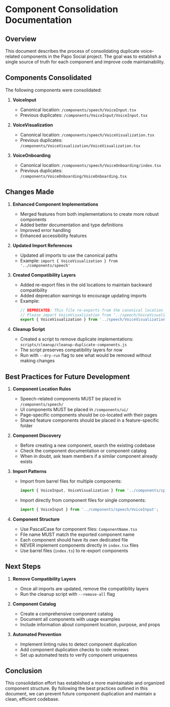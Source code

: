 # Component Consolidation Documentation

## Overview

This document describes the process of consolidating duplicate voice-related components in the Papo Social project. The goal was to establish a single source of truth for each component and improve code maintainability.

## Components Consolidated

The following components were consolidated:

1. **VoiceInput**
   - Canonical location: `/components/speech/VoiceInput.tsx`
   - Previous duplicates: `/components/VoiceInput/VoiceInput.tsx`

2. **VoiceVisualization**
   - Canonical location: `/components/speech/VoiceVisualization.tsx`
   - Previous duplicates: `/components/VoiceVisualization/VoiceVisualization.tsx`

3. **VoiceOnboarding**
   - Canonical location: `/components/speech/VoiceOnboarding/index.tsx`
   - Previous duplicates: `/components/VoiceOnboarding/VoiceOnboarding.tsx`

## Changes Made

1. **Enhanced Component Implementations**
   - Merged features from both implementations to create more robust components
   - Added better documentation and type definitions
   - Improved error handling
   - Enhanced accessibility features

2. **Updated Import References**
   - Updated all imports to use the canonical paths
   - Example: `import { VoiceVisualization } from '../components/speech'`

3. **Created Compatibility Layers**
   - Added re-export files in the old locations to maintain backward compatibility
   - Added deprecation warnings to encourage updating imports
   - Example:
     ```typescript
     // DEPRECATED: This file re-exports from the canonical location
     // Please import VoiceVisualization from '../speech/VoiceVisualization' instead
     export { VoiceVisualization } from '../speech/VoiceVisualization';
     ```

4. **Cleanup Script**
   - Created a script to remove duplicate implementations: `scripts/cleanup/cleanup-duplicate-components.js`
   - The script preserves compatibility layers for now
   - Run with `--dry-run` flag to see what would be removed without making changes

## Best Practices for Future Development

1. **Component Location Rules**
   - Speech-related components MUST be placed in `/components/speech/`
   - UI components MUST be placed in `/components/ui/`
   - Page-specific components should be co-located with their pages
   - Shared feature components should be placed in a feature-specific folder

2. **Component Discovery**
   - Before creating a new component, search the existing codebase
   - Check the component documentation or component catalog
   - When in doubt, ask team members if a similar component already exists

3. **Import Patterns**
   - Import from barrel files for multiple components:
     ```typescript
     import { VoiceInput, VoiceVisualization } from '../components/speech';
     ```
   - Import directly from component files for single components:
     ```typescript
     import { VoiceInput } from '../components/speech/VoiceInput';
     ```

4. **Component Structure**
   - Use PascalCase for component files: `ComponentName.tsx`
   - File name MUST match the exported component name
   - Each component should have its own dedicated file
   - NEVER implement components directly in `index.tsx` files
   - Use barrel files (`index.ts`) to re-export components

## Next Steps

1. **Remove Compatibility Layers**
   - Once all imports are updated, remove the compatibility layers
   - Run the cleanup script with `--remove-all` flag

2. **Component Catalog**
   - Create a comprehensive component catalog
   - Document all components with usage examples
   - Include information about component location, purpose, and props

3. **Automated Prevention**
   - Implement linting rules to detect component duplication
   - Add component duplication checks to code reviews
   - Set up automated tests to verify component uniqueness

## Conclusion

This consolidation effort has established a more maintainable and organized component structure. By following the best practices outlined in this document, we can prevent future component duplication and maintain a clean, efficient codebase. 